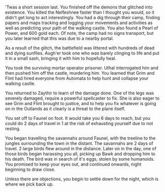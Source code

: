 'Twas a short session last. You finished off the demons that glitched into existence. You killed the Nelfeshnee faster than I thought you would, so it didn't get long to act interestingly. You had a dig through their camp, finding papers and maps tracking and logging your movements and activities as well as predicting your path of the walking castle. You also found a Pearl of Power, and 600 gold each. Of note, the camp had no signs transport, but you later learned that this was due to a nearby portal.

As a result of the glitch, the battlefield was littered with hundreds of dead and dying sunflies. Augh'er took one who was barely clinging to life and put it in a small sash, bringing it with him to hopefully heal.

You took the surviving mortar operator prisoner. Uthal interrogated him and then pushed him off the castle, murdering him. You learned that Grim and Flint had hired everyone from Automata to help hunt and collapse your walking castle.

You returned to Zaythir to learn of the damage done. One of the legs was severely damaged, require a powerful spellcaster to fix. She is also eager to see Grim and Flint brought to justice, and to help you fix whatever is going on in the Outlands as it clearly is a threat to the plane itself.

You set off to Faunel on foot. It would take you 6 days to reach, but you could do 2 days of travel in 1 at the risk of exhausting yourself due to not resting.

You began travelling the savannahs around Faunel, with the treeline to the jungles surrounding the town in the distant. The savannahs are 2 days of travel. 2 large birds flew around in the distance. Later on in the day, one of those birds began harassing you all, picking up Bawk and dropping him to his death. The bird was in search of it's eggs, stolen by some humanoids. You promised to keep your eyes out, and continued onwards, night beginning to draw close.

Unless there are objections, you begin to settle down for the night, which is where we pick back up.